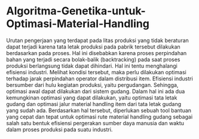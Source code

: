 # Algoritma-Genetika-untuk-Optimasi-Material-Handling

Urutan pengerjaan yang terdapat pada litas produksi yang tidak beraturan dapat terjadi karena tata letak produksi pada pabrik tersebut dilakukan berdasarkan pada proses. Hal ini disebabkan karena proses perpindahan bahan yang terjadi secara bolak-balik (backtracking) pada saat proses produksi berlangsung tidak dapat dihindari. Hal ini tentu menghalangi efisiensi industri. Melihat kondisi tersebut, maka perlu dilakukan optimasi terhadap jarak perpindahan operator dalam distribusi item. Efisiensi industri bersumber dari hulu kegiatan produksi, yaitu pergudangan. Sehingga, optimasi awal dapat dilakukan dari sistem gudang. Dalam hal ini ada dua kemungkinan optimasi yang dapat dilakukan, yaitu optimasi tata letak gudang dan optimasi jalur material handling item dari tata letak gudang yang sudah ada. Berdasarkan hal tersebut, diperlukan sebuah tool bantuan yang cepat dan tepat untuk optimasi rute material handling gudang sebagai salah satu bentuk efisiensi pergerakan sumber daya manusia dan waktu dalam proses produksi pada suatu industri.
